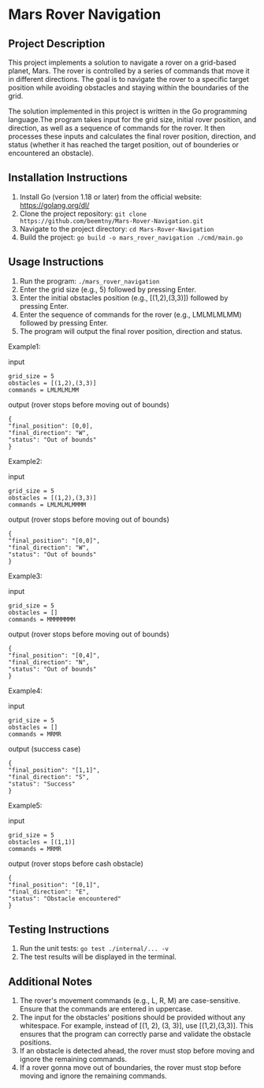 # Mars Rover Navigation

## Project Description

This project implements a solution to navigate a rover on a grid-based planet, Mars. The rover is controlled by a series of commands that move it in different directions. The goal is to navigate the rover to a specific target position while avoiding obstacles and staying within the boundaries of the grid.

The solution implemented in this project is written in the Go programming language.The program takes input for the grid size, initial rover position, and direction, as well as a sequence of commands for the rover. It then processes these inputs and calculates the final rover position, direction, and status (whether it has reached the target position, out of bounderies or encountered an obstacle).

## Installation Instructions

1. Install Go (version 1.18 or later) from the official website: https://golang.org/dl/
2. Clone the project repository: `git clone https://github.com/beemtny/Mars-Rover-Navigation.git`
3. Navigate to the project directory: `cd Mars-Rover-Navigation`
4. Build the project: `go build -o mars_rover_navigation ./cmd/main.go`

## Usage Instructions

1. Run the program: `./mars_rover_navigation`
2. Enter the grid size (e.g., 5) followed by pressing Enter.
3. Enter the initial obstacles position (e.g., [(1,2),(3,3)]) followed by pressing Enter.
4. Enter the sequence of commands for the rover (e.g., LMLMLMLMM) followed by pressing Enter.
5. The program will output the final rover position, direction and status.

Example1:

input
```
grid_size = 5
obstacles = [(1,2),(3,3)]
commands = LMLMLMLMM
```

output (rover stops before moving out of bounds)
```
{
"final_position": [0,0],
"final_direction": "W",
"status": "Out of bounds"
}
```

Example2:

input
```
grid_size = 5
obstacles = [(1,2),(3,3)]
commands = LMLMLMLMMMM
```

output (rover stops before moving out of bounds)
```
{
"final_position": "[0,0]",
"final_direction": "W",
"status": "Out of bounds"
}
```

Example3:

input
```
grid_size = 5
obstacles = []
commands = MMMMMMMM
```

output (rover stops before moving out of bounds)
```
{
"final_position": "[0,4]",
"final_direction": "N",
"status": "Out of bounds"
}
```

Example4:

input
```
grid_size = 5
obstacles = []
commands = MRMR
```

output (success case)
```
{
"final_position": "[1,1]",
"final_direction": "S",
"status": "Success"
}
```

Example5:

input
```
grid_size = 5
obstacles = [(1,1)]
commands = MRMR
```

output (rover stops before cash obstacle)
```
{
"final_position": "[0,1]",
"final_direction": "E",
"status": "Obstacle encountered"
}
```


## Testing Instructions

1. Run the unit tests: `go test ./internal/... -v`
2. The test results will be displayed in the terminal.

## Additional Notes

1. The rover's movement commands (e.g., L, R, M) are case-sensitive. Ensure that the commands are entered in uppercase.
2. The input for the obstacles' positions should be provided without any whitespace. For example, instead of [(1, 2), (3, 3)], use [(1,2),(3,3)]. This ensures that the program can correctly parse and validate the obstacle positions.
3. If an obstacle is detected ahead, the rover must stop before moving and ignore the remaining commands.
4. If a rover gonna move out of boundaries, the rover must stop before moving and ignore the remaining commands.
